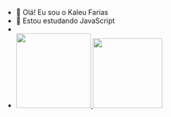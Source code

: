 - 👋 Olá! Eu sou o Kaleu Farias
- 🌱 Estou estudando JavaScript     
- 
- <div>
  <a href="https://github.com/kaleufarias96">
  <img height="150em" src="https://github-readme-stats.vercel.app/api?username=kaleufarias96&show_icons=true&theme=dark&include_all_commits=true&count_private=true"/>
  <img height="140em" src="https://github-readme-stats.vercel.app/api/top-langs/?username=kaleufarias96&layout=compact&langs_count=7&theme=dark"/>
</div>
